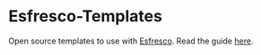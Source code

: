 # Esfresco-Templates
Open source templates to use with [Esfresco](http://esfres.co/).
Read the guide [here](http://esfres.co/custom/).

